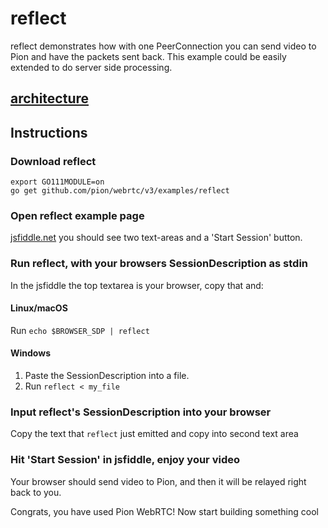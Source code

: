 # reflect

reflect demonstrates how with one PeerConnection you can send video to Pion and have the packets sent back. This example could be easily extended to do server side processing.

## [architecture](https://viewer.diagrams.net/?tags=%7B%7D&highlight=FFFFFF&edit=_blank&layers=1&nav=1&title=drawio#Uhttps%3A%2F%2Fraw.githubusercontent.com%2Fmohammadne%2Fwebrtc-pion%2Fmaster%2Fexamples%2Freflect%2Fdrawio)

## Instructions

### Download reflect

```
export GO111MODULE=on
go get github.com/pion/webrtc/v3/examples/reflect
```

### Open reflect example page

[jsfiddle.net](https://jsfiddle.net/9jgukzt1/) you should see two text-areas and a 'Start Session' button.

### Run reflect, with your browsers SessionDescription as stdin

In the jsfiddle the top textarea is your browser, copy that and:

#### Linux/macOS

Run `echo $BROWSER_SDP | reflect`

#### Windows

1. Paste the SessionDescription into a file.
1. Run `reflect < my_file`

### Input reflect's SessionDescription into your browser

Copy the text that `reflect` just emitted and copy into second text area

### Hit 'Start Session' in jsfiddle, enjoy your video

Your browser should send video to Pion, and then it will be relayed right back to you.

Congrats, you have used Pion WebRTC! Now start building something cool

